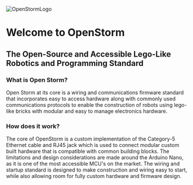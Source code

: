 ![OpenStormLogo](https://github.com/user-attachments/assets/768abcb8-52cd-43c5-917d-e2422077e353)
# Welcome to OpenStorm
## The Open-Source and Accessible Lego-Like Robotics and Programming Standard

### What is Open Storm?
Open Storm at its core is a wiring and communications firmware standard that incorporates easy to access hardware along with commonly used communications protocols to enable the construction of robots using lego-like bricks with modular and easy to manage electronics hardware.

### How does it work?
The core of OpenStorm is a custom implementation of the Category-5 Ethernet cable and RJ45 jack which is used to connect modular custom built hardware that is compatible with common building blocks.
The limitations and design considerations are made around the Arduino Nano, as it is one of the most accessible MCU's on the market.
The wiring and startup standard is designed to make construction and wiring easy to start, while also allowing room for fully custom hardware and firmware design.

